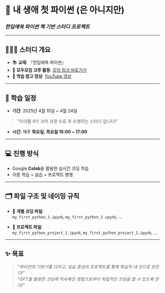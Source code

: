 # 🐍 **내 생애 첫 파이썬 (은 아니지만)**  
### _한입에쏙 파이썬 책 기반 스터디 프로젝트_

---

## 🧑‍🤝‍🧑 스터디 개요

- 📚 **교재**: 『한입에쏙 파이썬』
- 👥 **모두모임 크루 활동**: [모임 링크 바로가기](https://modulabs.co.kr/community/momos/188/crews)
- 🎥 **학습 참고 영상**: [YouTube 영상](https://youtu.be/UrwFkNRzzT4?si=hbMEw2JqM8bA8Xgr)

---

## 📅 학습 일정

- **기간**: 2025년 4월 15일 ~ 4월 24일
> "아이펠 9가 코어 과정 수료 후 수행하는 스터디 입니다!"  
- **시간**: 매주 **화요일, 목요일 15:00 ~ 17:00**

---

## 💻 진행 방식

- Google **Colab**을 활용한 실시간 코딩 학습  
- 이론 학습 + 실습 + 프로젝트 병행  

---

## 🗂️ 파일 구조 및 네이밍 규칙

- 📘 **개별 코딩 파일**:  
  `my_first_python_1.ipynb`, `my_first_python_2.ipynb`, ...

- 🧪 **프로젝트 파일**:  
  `my_first_python_project_1.ipynb`, `my_first_python_project_2.ipynb`, ...

---

## ✨ 목표

> _"파이썬의 기본기를 다지고, 실습 중심의 프로젝트를 통해 확실히 내 것으로 만든다!"_  
> _"GPT를 활용한 코딩에 익숙해진 경험으로부터 독립적인 코딩을 할 수 있도록 한다!"_
